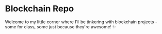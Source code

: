 # Blockchain Repo

Welcome to my little corner where I'll be tinkering with blockchain projects - some for class, some just because they're awesome! ✨
